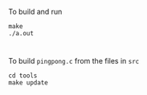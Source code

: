 To build and run

```
make
./a.out
```

#

To build `pingpong.c` from the files in `src`

```
cd tools
make update
```
